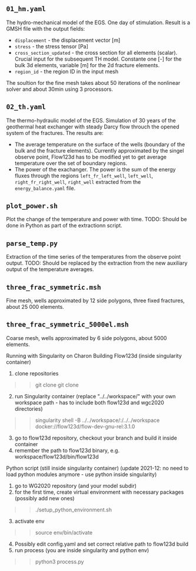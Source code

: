 ## `01_hm.yaml`
The hydro-mechanical model of the EGS. One day of stimulation. Result is a GMSH file with the output fields:
- `displacement` - the displacement vector [m]
- `stress` - the stress tensor [Pa]
- `cross_section_updated` - the cross section for all elements (scalar). 
  Crucial input for the subsequent TH model. Constante one [-] for the bulk 3d elements, variable [m] for the 2d fracture elements. 
- `region_id` - the region ID in the input mesh

The soultion for the fine mesh takes about 50 iterations of the nonlinear solver and about 30min using 3 processors.

## `02_th.yaml`
The thermo-hydraulic model of the EGS. Simulation of 30 years of the geothermal heat exchanger with steady Darcy flow throuch the opened system of the fractures. The results are: 

- The average temperature on the surface of the wells (boundary of the bulk and the fracture elements). Currently approximated by the singel observe point, Flow123d has to be modified yet to get average temperature over the set of boundary regions.
- The power of the exachanger. The power is the sum of the energy fluxes through the regions `left_fr_left_well`, `left_well`, `right_fr_right_well`, `right_well` extracted from the `energy_balance.yaml` file.


## `plot_power.sh` 
Plot the change of the temperature and power with time. TODO: Should be done in Python as part of the extractionn script.

## `parse_temp.py`
Extraction of the time series of the temperatures from the observe point output. TODO: Should be replaced by the extraction from the new auxiliary output of the temperature averages.

## `three_frac_symmetric.msh`
Fine mesh, wells approximated by 12 side polygons, three fixed fractures, about 25 000 elements.
## `three_frac_symmetric_5000el.msh`
Coarse mesh, wells approximated by 6 side polygons, about 5000 elements.






Running with Singularity on Charon
Building Flow123d (inside singularity container)
1. clone repositories
>> git clone <Flow123d>
>> git clone <WGC2020>
2. run Singularity container (replace "../../workspace/" with your own workspace path - has to include both flow123d and wgc2020 directories)
>> singularity shell -B ../../workspace/:/../../workspace docker://flow123d/flow-dev-gnu-rel:3.1.0
3. go to flow123d repository, checkout your branch and build it inside container
4. remember the path to flow123d binary, e.g. workspace/flow123d/bin/flow123d

Python script (still inside singularity container)
(update 2021-12: no need to load python modules anymore - use python inside singularity)
1. go to WG2020 repository (and your model subdir)
2. for the first time, create virtual environment with necessary packages (possibly add new ones)
>> ./setup_python_environment.sh
3. activate env
>> source env/bin/activate
4. Possibly edit config.yaml and set correct relative path to flow123d build
5. run process (you are inside singularity and python env)
>> python3 process.py



